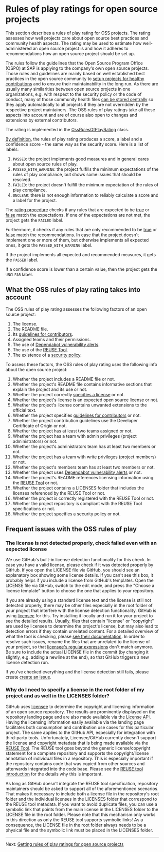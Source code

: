 # Rules of play ratings for open source projects

This section describes a rules of play rating for OSS projects. The rating assesses how well projects care about open source best practices and community health aspects. 
The rating may be used to estimate how well-administered an open source project is and how it adheres to recommendations how an open source project should be set up.

The rules follow the guidelines that the Open Source Program Office (OSPO) at SAP is applying to the company's own open source projects. Those rules and guidelines are mainly based on well established best practices in the open source community to [setup projects for healthy contributions](https://docs.github.com/en/communities/setting-up-your-project-for-healthy-contributions) and to ensure their maintainability in the long run. As there are usually many similarities between open source projects in one organizations, e.g. with respect to the security policy or the code of conduct, many of those community health files [can be stored centrally](https://docs.github.com/en/communities/setting-up-your-project-for-healthy-contributions/creating-a-default-community-health-file) so they apply automatically to all projects if they are not overridden by the respective project maintainers. The OSS rules of play ratings take all these aspects into account and are of course also open to changes and extensions by external contributors.

The rating is implemented in the [OssRulesOfPlayRating](https://github.com/SAP/fosstars-rating-core/blob/master/src/main/java/com/sap/oss/phosphor/fosstars/model/rating/oss/OssRulesOfPlayRating.java) class.

[By definition](ratings.md), the rules of play rating produces a score, a label and a confidence score - the same way as the security score.
Here is a list of labels:

1.  `PASSED`: the project implements good measures and in general cares about open source rules of play.
1.  `PASSED_WITH_WARNING`: the project fulfills the minimum expectations of the rules of play compliance, but shows some issues that should be resolved.
1.  `FAILED`: the project doesn't fulfill the minimum expectation of the rules of play compliance.
1.  `UNCLEAR`: there is not enough information to reliably calculate a score and a label for the project.

The [rating procedure](https://github.com/SAP/fosstars-rating-core/blob/master/src/main/java/com/sap/oss/phosphor/fosstars/model/rating/oss/OssRulesOfPlayRating.java#L31) checks if any rules that are expected to be [true](https://github.com/SAP/fosstars-rating-core/blob/master/src/main/java/com/sap/oss/phosphor/fosstars/model/score/oss/OssRulesOfPlayScore.java#L51) or [false](https://github.com/SAP/fosstars-rating-core/blob/master/src/main/java/com/sap/oss/phosphor/fosstars/model/score/oss/OssRulesOfPlayScore.java#L71) match the expectations. If one of the expectations are not met, the project gets the `FAILED` label. 

Furthermore, it checks if any rules that are only recommended to be [true](https://github.com/SAP/fosstars-rating-core/blob/master/src/main/java/com/sap/oss/phosphor/fosstars/model/score/oss/OssRulesOfPlayScore.java#L77) or [false](https://github.com/SAP/fosstars-rating-core/blob/master/src/main/java/com/sap/oss/phosphor/fosstars/model/score/oss/OssRulesOfPlayScore.java#L83) match the recommendations. In case that the project doesn't implement one or more of them, but otherwise implements all expected ones, it gets the `PASSED_WITH_WARNING` label.

If the project implements all expected and recommended measures, it gets the `PASSED` label.

If a confidence score is lower than a certain value, then the project gets the `UNCLEAR` label.

## What the OSS rules of play rating takes into account

The OSS rules of play rating assesses the following factors of an open source project:

1.  The license.
1.  The README file.
1.  Its [guidelines for contributors](https://docs.github.com/en/communities/setting-up-your-project-for-healthy-contributions/setting-guidelines-for-repository-contributors).
1.  Assigned teams and their permissions.
1.  The use of [Dependabot vulnerability alerts](https://docs.github.com/en/code-security/supply-chain-security/managing-vulnerabilities-in-your-projects-dependencies/about-alerts-for-vulnerable-dependencies).
1.  The use of the [REUSE Tool](https://reuse.software/).
1.  The existence of a [security policy](https://docs.github.com/en/code-security/getting-started/adding-a-security-policy-to-your-repository).

To assess these factors, the OSS rules of play rating uses the following info about the open source project:

1.  Whether the project includes a README file or not.
1.  Whether the project's README file contains informative sections that explain the project and its use or not.
1.  Whether the project correctly [specifies a license](https://docs.github.com/en/github/creating-cloning-and-archiving-repositories/creating-a-repository-on-github/licensing-a-repository) or not.
1.  Whether the project's license is an expected open source license or not.
1.  Whether the project's license contains unwanted extensions to the official text.
1.  Whether the project specifies [guidelines for contributors](https://docs.github.com/en/communities/setting-up-your-project-for-healthy-contributions/setting-guidelines-for-repository-contributors) or not.
1.  Whether the project contribution guidelines use the Developer Certificate of Origin or not.
1.  Whether the project has at least two teams assigned or not.
1.  Whether the project has a team with admin privileges (project administrators) or not.
1.  Whether the project's administrators team has at least two members or not.
1.  Whether the project has a team with write privileges (project members) or not.
1.  Whether the project's members team has at least two members or not.
1.  Whether the project uses [Dependabot vulnerability alerts](https://docs.github.com/en/code-security/supply-chain-security/managing-vulnerabilities-in-your-projects-dependencies/about-alerts-for-vulnerable-dependencies) or not.
1.  Whether the project's README references licensing information using the [REUSE Tool](https://reuse.software/) or not.
1.  Whether the project contains a LICENSES folder that includes the licenses referenced by the REUSE Tool or not.
1.  Whether the project is correctly registered with the REUSE Tool or not.
1.  Whether the project repository is compliant with the REUSE Tool specifications or not.
1.  Whether the project specifies a security policy or not.

## Frequent issues with the OSS rules of play

### The license is not detected properly, check failed even with an expected license
We use GitHub's built-in license detection functionality for this check. In case you have a valid license, please check if it was detected properly by GitHub. If you open the LICENSE file via GitHub, you should see an explanatory box showing some license details. If you can't see this box, it probably helps if you include a license from GitHub's templates. Open the LICENSE file via GitHub, switch to the edit mode, and press the "Choose a license template" button to choose the one that applies to your repository.

If you are already using a standard license text and the license is still not detected properly, there may be other files especially in the root folder of your project that interfere with the license detection functionality. GitHub is using [licensee](https://github.com/licensee/licensee) for this. Try installing it locally and run it for your project to see the detailed results. Usually, files that contain "license" or "copyright" are used by licensee to determine the project's license, but may also lead to detection errors if they contain unrelated content. For a detailed overview of what the tool is checking, please [see their documentation](https://github.com/licensee/licensee/blob/master/docs/what-we-look-at.md). In order to resolve such issues, rename the files that are unrelated to the license of your project, so that [licensee's regular expressions](https://github.com/licensee/licensee/blob/master/lib/licensee/project_files/license_file.rb) don't match anymore. Be sure to include the actual LICENSE file in the commit (by changing it slightly, e.g. adding a newline at the end), so that GitHub triggers a new license detection run.

If you've checked everything and the license detection still fails, please create [create an issue](https://github.com/SAP/fosstars-rating-core/issues/new).

### Why do I need to specify a license in the root folder of my project and as well in the LICENSES folder?
GitHub uses [licensee](https://github.com/licensee/licensee) to determine the copyright and licensing information of an open source repository. The results are prominently displayed on the repository landing page and are also made available via the [License API](https://docs.github.com/en/rest/reference/licenses#get-the-license-for-a-repository). Having the licensing information easily available via the landing page facilitates both consumption and contribution use cases for this particular project. The same applies to the GitHub API, especially for integration with third-party tools. Unfortunately, Licensee/GitHub currently doesn't support the license and copyright metadata that is being made available via the [REUSE Tool](https://reuse.software/). The REUSE tool goes beyond the generic license/copyright statement for a complete repository and supports the copyright/license annotation of individual files in a repository. This is especially important if the repository contains code that was copied from other sources and afterwards integrated into the code base. Please see the [REUSE tool introduction](https://reuse.software/) for the details why this is important.

As long as GitHub doesn't integrate the REUSE tool specification, repository maintainers should be asked to support all of the aforementioned scenarios. That makes it necessary to include both a license file in the repository's root folder and the individual licenses in the LICENSES folder that correspond to the REUSE tool metadata. If you want to avoid duplicate files, you can use a symbolic link that points from the main license in the LICENSES folder to the LICENSE file in the root folder. Please note that this mechanism only works in this direction as only the REUSE tool supports symbolic links! As a consequence, the LICENSE file in the root folder always needs to be a physical file and the symbolic link must be placed in the LICENSES folder.

---

Next: [Getting rules of play ratings for open source projects](getting_oss_rules_of_play_rating.md)
